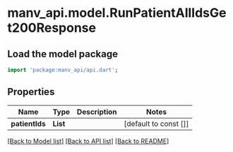 # manv_api.model.RunPatientAllIdsGet200Response

## Load the model package
```dart
import 'package:manv_api/api.dart';
```

## Properties
Name | Type | Description | Notes
------------ | ------------- | ------------- | -------------
**patientIds** | **List<int>** |  | [default to const []]

[[Back to Model list]](../README.md#documentation-for-models) [[Back to API list]](../README.md#documentation-for-api-endpoints) [[Back to README]](../README.md)


